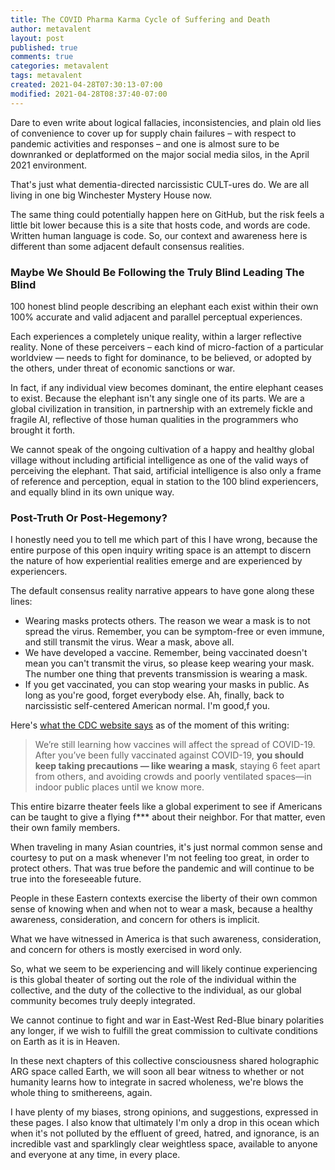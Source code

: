```yaml
---
title: The COVID Pharma Karma Cycle of Suffering and Death
author: metavalent
layout: post
published: true
comments: true
categories: metavalent
tags: metavalent
created: 2021-04-28T07:30:13-07:00
modified: 2021-04-28T08:37:40-07:00
---
```


Dare to even write about logical fallacies, inconsistencies, and plain old lies of convenience to cover up for supply chain failures &ndash; with respect to pandemic activities and responses &ndash; and one is almost sure to be downranked or deplatformed on the major social media silos, in the April 2021 environment.

That's just what dementia-directed narcissistic CULT-ures do. We are all living in one big Winchester Mystery House now.

The same thing could potentially happen here on GitHub, but the risk feels a little bit lower because this is a site that hosts code, and words are code. Written human language is code. So, our context and awareness here is different than some adjacent default consensus realities.

### Maybe We Should Be Following the Truly Blind Leading The Blind

100 honest blind people describing an elephant each exist within their own 100% accurate and valid adjacent and parallel perceptual experiences. 

Each experiences a completely unique reality, within a larger reflective reality. None of these perceivers &ndash; each kind of micro-faction of a particular worldview &mdash; needs to fight for dominance, to be believed, or adopted by the others, under threat of economic sanctions or war.

In fact, if any individual view becomes dominant, the entire elephant ceases to exist. Because the elephant isn't any single one of its parts. We are a global civilization in transition, in partnership with an extremely fickle and fragile AI, reflective of those human qualities in the programmers who brought it forth.

We cannot speak of the ongoing cultivation of a happy and healthy global village without including artificial intelligence as one of the valid ways of perceiving the elephant. That said, artificial intelligence is also only a frame of reference and perception, equal in station to the 100 blind experiencers, and equally blind in its own unique way.

### Post-Truth Or Post-Hegemony?

I honestly need you to tell me which part of this I have wrong, because the entire purpose of this open inquiry writing space is an attempt to discern the nature of how experiential realities emerge and are experienced by experiencers.

The default consensus reality narrative appears to have gone along these lines:

- Wearing masks protects others. The reason we wear a mask is to not spread the virus. Remember, you can be symptom-free or even immune, and still transmit the virus. Wear a mask, above all.
- We have developed a vaccine. Remember, being vaccinated doesn't mean you can't transmit the virus, so please keep wearing your mask. The number one thing that prevents transmission is wearing a mask.
- If you get vaccinated, you can stop wearing your masks in public. As long as you're good, forget everybody else. Ah, finally, back to narcissistic self-centered American normal. I'm good,f you.

Here's [what the CDC website says](https://www.cdc.gov/coronavirus/2019-ncov/vaccines/fully-vaccinated.html) as of the moment of this writing:

> We’re still learning how vaccines will affect the spread of COVID-19. After you’ve been fully vaccinated against COVID-19, **you should keep taking precautions — like wearing a mask**, staying 6 feet apart from others, and avoiding crowds and poorly ventilated spaces—in indoor public places until we know more.

This entire bizarre theater feels like a global experiment to see if Americans can be taught to give a flying f*** about their neighbor. For that matter, even their own family members.

When traveling in many Asian countries, it's just normal common sense and courtesy to put on a mask whenever I'm not feeling too great, in order to protect others. That was true before the pandemic and will continue to be true into the foreseeable future. 

People in these Eastern contexts exercise the liberty of their own common sense of knowing when and when not to wear a mask, because a healthy awareness, consideration, and concern for others is implicit.

What we have witnessed in America is that such awareness, consideration, and concern for others is mostly exercised in word only.

So, what we seem to be experiencing and will likely continue experiencing is this global theater of sorting out the role of the individual within the collective, and the duty of the collective to the individual, as our global community becomes truly deeply integrated.

We cannot continue to fight and war in East-West Red-Blue binary polarities any longer, if we wish to fulfill the great commission to cultivate conditions on Earth as it is in Heaven.

In these next chapters of this collective consciousness shared holographic ARG space called Earth, we will soon all bear witness to whether or not humanity learns how to integrate in sacred wholeness, we're blows the whole thing to smithereens, again.

I have plenty of my biases, strong opinions, and suggestions, expressed in these pages. I also know that ultimately I'm only a drop in this ocean which when it's not polluted by the effluent of greed, hatred, and ignorance, is an incredible vast and sparklingly clear weightless space, available to anyone and everyone at any time, in every place.

<!-- 
Watch [Title of Video](https://youtu.be/12345) if the embed below does not behave nicely. 

<div class="embed-container"><iframe width="560" height="315" src="https://www.youtube.com/embed/12345" title="YouTube video player" frameborder="0" allow="accelerometer; autoplay; clipboard-write; encrypted-media; gyroscope; picture-in-picture" allowfullscreen></iframe></div>
-->
